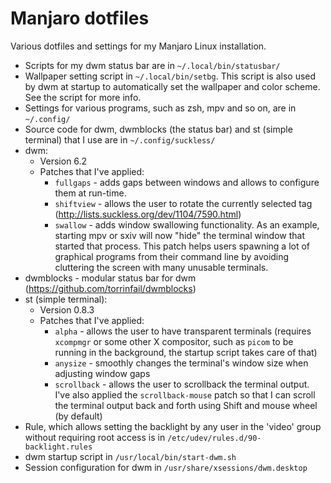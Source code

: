 # Manjaro dotfiles
Various dotfiles and settings for my Manjaro Linux installation.

* Scripts for my dwm status bar are in `~/.local/bin/statusbar/`
* Wallpaper setting script in `~/.local/bin/setbg`. This script is also used by dwm at startup to automatically set the wallpaper and color scheme. See the script for more info.
* Settings for various programs, such as zsh, mpv and so on, are in `~/.config/`
* Source code for dwm, dwmblocks (the status bar) and st (simple terminal) that I use are in `~/.config/suckless/`
* dwm:
    * Version 6.2
    * Patches that I've applied:
        * `fullgaps` - adds gaps between windows and allows to configure them at run-time.
        * `shiftview` - allows the user to rotate the currently selected tag (http://lists.suckless.org/dev/1104/7590.html)
        * `swallow` - adds window swallowing functionality. As an example, starting mpv or sxiv will now "hide" the terminal window that started that process. This patch helps users spawning a lot of graphical programs from their command line by avoiding cluttering the screen with many unusable terminals.
* dwmblocks - modular status bar for dwm (https://github.com/torrinfail/dwmblocks)
* st (simple terminal):
    * Version 0.8.3
    * Patches that I've applied:
        * `alpha` - allows the user to have transparent terminals (requires `xcompmgr` or some other X compositor, such as `picom` to be running in the background, the startup script takes care of that)
        * `anysize` - smoothly changes the terminal's window size when adjusting window gaps
        * `scrollback` - allows the user to scrollback the terminal output. I've also applied the `scrollback-mouse` patch so that I can scroll the terminal output back and forth using Shift and mouse wheel (by default)
* Rule, which allows setting the backlight by any user in the 'video' group without requiring root access is in `/etc/udev/rules.d/90-backlight.rules`
* dwm startup script in `/usr/local/bin/start-dwm.sh`
* Session configuration for dwm in `/usr/share/xsessions/dwm.desktop` 
